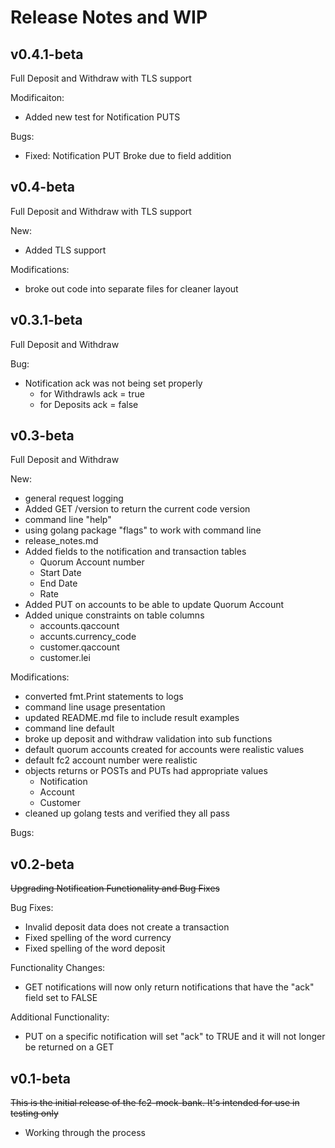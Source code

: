 
# Release Notes and WIP


## v0.4.1-beta
Full Deposit and Withdraw with TLS support

Modificaiton:
* Added new test for Notification PUTS

Bugs:
* Fixed: Notification PUT Broke due to field addition


## v0.4-beta
Full Deposit and Withdraw with TLS support

New:
* Added TLS support 

Modifications:
* broke out code into separate files for cleaner layout


## v0.3.1-beta
Full Deposit and Withdraw 

Bug:
* Notification ack was not being set properly
  * for Withdrawls  ack = true
  * for Deposits    ack = false

## v0.3-beta
Full Deposit and Withdraw

New:
* general request logging
* Added GET /version to return the current code version
* command line "help"
* using golang package "flags" to work with command line
* release_notes.md
* Added fields to the notification and transaction tables
  * Quorum Account number
  * Start Date
  * End Date
  * Rate
* Added PUT on accounts to be able to update Quorum Account
* Added unique constraints on table columns
  * accounts.qaccount
  * accunts.currency_code
  * customer.qaccount
  * customer.lei

Modifications:
* converted fmt.Print statements to logs
* command line usage presentation
* updated README.md file to include result examples
* command line default
* broke up deposit and withdraw validation into sub functions 
* default quorum accounts created for accounts were realistic values
* default fc2 account number were realistic
* objects returns or POSTs and PUTs had appropriate values
  * Notification
  * Account
  * Customer
* cleaned up golang tests and verified they all pass


Bugs:


 
## v0.2-beta
~~Upgrading Notification Functionality and Bug Fixes~~

Bug Fixes:
* Invalid deposit data does not create a transaction
* Fixed spelling of the word currency
* Fixed spelling of the word deposit

Functionality Changes:
* GET notifications will now only return notifications that have the "ack" field set to FALSE

Additional Functionality:
* PUT on a specific notification will set "ack" to TRUE and it will not longer be returned on a GET


## v0.1-beta
~~This is the initial release of the fc2-mock-bank. It's intended for use in testing only~~
* Working through the process 